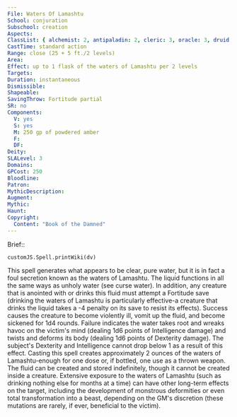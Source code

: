 ```yaml
---
File: Waters Of Lamashtu
School: conjuration
Subschool: creation
Aspects: 
ClassList: { alchemist: 2, antipaladin: 2, cleric: 3, oracle: 3, druid: 3, witch: 3 }
CastTime: standard action
Range: close (25 + 5 ft./2 levels)
Area: 
Effect: up to 1 flask of the waters of Lamashtu per 2 levels
Targets: 
Duration: instantaneous
Dismissible: 
Shapeable: 
SavingThrow: Fortitude partial
SR: no
Components:
  V: yes
  S: yes
  M: 250 gp of powdered amber
  F: 
  DF: 
Deity: 
SLALevel: 3
Domains: 
GPCost: 250
Bloodline: 
Patron: 
MythicDescription: 
Augment: 
Mythic: 
Haunt: 
Copyright:
  Content: "Book of the Damned"
---
```

Brief:: 

```dataviewjs
customJS.Spell.printWiki(dv)
```

This spell generates what appears to be clear, pure water, but it is in fact a foul secretion known as the waters of Lamashtu. The liquid functions in all the same ways as unholy water (see curse water). In addition, any creature that is anointed with or drinks this fluid must attempt a Fortitude save (drinking the waters of Lamashtu is particularly effective-a creature that drinks the liquid takes a -4 penalty on its save to resist its effects). Success causes the creature to become violently ill, vomit up the fluid, and become sickened for 1d4 rounds. Failure indicates the water takes root and wreaks havoc on the victim's mind (dealing 1d6 points of Intelligence damage) and twists and deforms its body (dealing 1d6 points of Dexterity damage). The subject's Dexterity and Intelligence cannot drop below 1 as a result of this effect. Casting this spell creates approximately 2 ounces of the waters of Lamashtu-enough for one dose or, if bottled, one use as a thrown weapon.  The fluid can be created and stored indefinitely, though it cannot be created inside a creature. Extensive exposure to the waters of Lamashtu (such as drinking nothing else for months at a time) can have other long-term effects on the target, including the development of monstrous deformities or even total transformation into a beast, depending on the GM's discretion (these mutations are rarely, if ever, beneficial to the victim).
